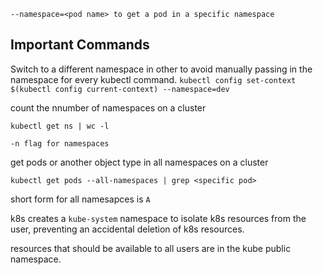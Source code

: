 `--namespace=<pod name> to get a pod in a specific namespace `

## Important Commands

Switch to a different namespace in other to avoid manually passing in the namespace for every kubectl command. 
`kubectl config set-context $(kubectl config current-context) --namespace=dev`

count the nnumber of namespaces on a cluster

`kubectl get ns | wc -l`

`-n flag for namespaces`

get  pods or another object type in all namespaces on a cluster 

`kubectl get pods --all-namespaces | grep <specific pod>`

short form for all namesapces is `A`

k8s creates a `kube-system` namespace to isolate k8s resources from the user, preventing an accidental deletion of k8s resources. 

resources that should be available to all users are in the kube public namespace.


